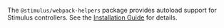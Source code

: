 The `@stimulus/webpack-helpers` package provides autoload support for Stimulus controllers. See the [Installation Guide](https://stimulus.hotwire.dev/handbook/installing#using-webpack) for details.
